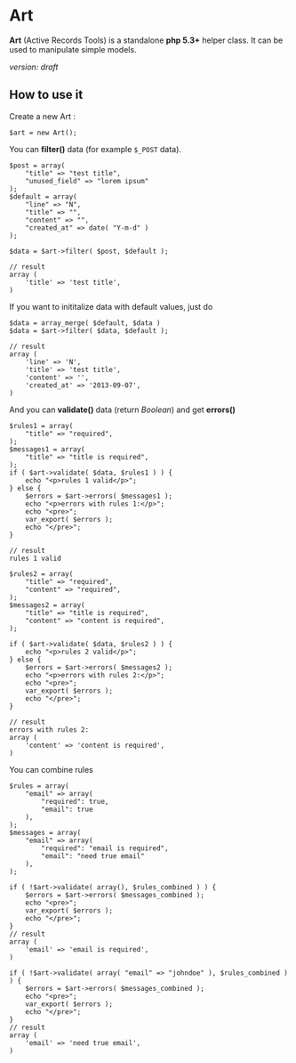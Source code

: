 Art
===

__Art__ (Active Records Tools) is a standalone __php 5.3+__ helper class. It can be used to manipulate simple models.

*version: draft*

## How to use it

Create a new Art :

	$art = new Art();

You can __filter()__ data (for example `$_POST` data).

	$post = array(
		"title" => "test title",
		"unused_field" => "lorem ipsum"
	);
	$default = array(
		"line" => "N",
		"title" => "",
		"content" => "",
		"created_at" => date( "Y-m-d" )
	);
	
    $data = $art->filter( $post, $default );
	
	// result
	array (
		'title' => 'test title',
	)

If you want to inititalize data with default values, just do

	$data = array_merge( $default, $data )
    $data = $art->filter( $data, $default );
    
	// result
	array (
		'line' => 'N',
		'title' => 'test title',
		'content' => '',
		'created_at' => '2013-09-07',
	)

And you can __validate()__ data (return *Boolean*) and get __errors()__

	$rules1 = array(
		"title" => "required",
	);
	$messages1 = array(
		"title" => "title is required",
	);
	if ( $art->validate( $data, $rules1 ) ) {
		echo "<p>rules 1 valid</p>";
	} else {
		$errors = $art->errors( $messages1 );
		echo "<p>errors with rules 1:</p>";
		echo "<pre>";
		var_export( $errors );
		echo "</pre>";
	}
	
	// result
	rules 1 valid
	
	$rules2 = array(
		"title" => "required",
		"content" => "required",
	);
	$messages2 = array(
		"title" => "title is required",
		"content" => "content is required",
	);

	if ( $art->validate( $data, $rules2 ) ) {
		echo "<p>rules 2 valid</p>";
	} else {
		$errors = $art->errors( $messages2 );
		echo "<p>errors with rules 2:</p>";
		echo "<pre>";
		var_export( $errors );
		echo "</pre>";
	}
	
	// result
	errors with rules 2:
	array (
		'content' => 'content is required',
	)

You can combine rules

	$rules = array(
		"email" => array(
			"required": true,
			"email": true
		),
	);
	$messages = array(
		"email" => array(
			"required": "email is required",
			"email": "need true email"
		),
	);
	
	if ( !$art->validate( array(), $rules_combined ) ) {
		$errors = $art->errors( $messages_combined );
		echo "<pre>";
		var_export( $errors );
		echo "</pre>";
	}
	// result
	array (
		'email' => 'email is required',
	)

	if ( !$art->validate( array( "email" => "johndoe" ), $rules_combined ) ) {
		$errors = $art->errors( $messages_combined );
		echo "<pre>";
		var_export( $errors );
		echo "</pre>";
	}
	// result
	array (
		'email' => 'need true email',
	)

